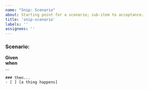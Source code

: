 ```yaml
---
name: "Snip: Scenario"
about: Starting point for a scenario; sub-item to acceptance.
title: 'snip-scenario'
labels: ''
assignees: ''
---
```


[comment]: # "The scenario should be a short, plain language description."
[comment]: # "Feeling repetative? Apply the DRY (Don't Repeat Yourself) principle!"

### Scenario: 

**Given**   
**when**  
...

[comment]: # "Each task should be a verifiable outcome"
```[tasklist]
### then... 
- [ ] [a thing happens]
```
